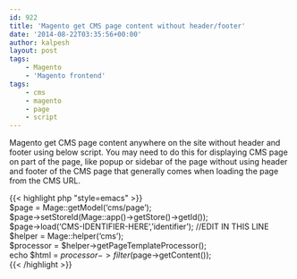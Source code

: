 ```yaml
---
id: 922
title: 'Magento get CMS page content without header/footer'
date: '2014-08-22T03:35:56+00:00'
author: kalpesh
layout: post
tags:
    - Magento
    - 'Magento frontend'
tags:
    - cms
    - magento
    - page
    - script
---
```


Magento get CMS page content anywhere on the site without header and footer using below script. You may need to do this for displaying CMS page on part of the page, like popup or sidebar of the page without using header and footer of the CMS page that generally comes when loading the page from the CMS URL.

{{< highlight php "style=emacs" >}}  
$page = Mage::getModel(‘cms/page’);  
$page->setStoreId(Mage::app()->getStore()->getId());  
$page->load(‘CMS-IDENTIFIER-HERE’,’identifier’); //EDIT IN THIS LINE  
$helper = Mage::helper(‘cms’);  
$processor = $helper->getPageTemplateProcessor();  
echo $html = $processor->filter($page->getContent());  
{{< /highlight >}}